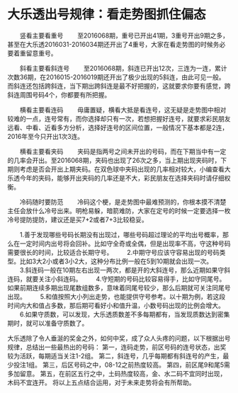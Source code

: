 # 大乐透出号规律：看走势图抓住偏态




　　竖看主要看重号
　　至2016068期，重号已开出41期，3重号开出9期之多，甚至在大乐透2016031-2016034期还开出了4重号，大家在看走势图的时候务必要着重留意重号。


　　斜看主要看斜连号
　　至2016068期，斜连已开出12次，三连为一连，累计次数36期，在2016015-2016019期还开出了极少出现的5斜连，由此可见一般。而斜连还包括跨斜连，当下期出跨斜连是最不好把握的，这就要求你要有感觉，跨斜连周围号码4个，你都要有所把握。

　　横看主要看连码
　　毋庸置疑，横看大抵是看连号，这无疑是走势图中相对较难的一点，连号常有，而你选择却只有一次，若想把握好连号，就要求彩民朋友远看、中看、近看多方分析，选择好连号的区间位置，一般情况下基本都是2连，2016年至今只开出1次3连。


　　横看主要看夹码
　　夹码是指两号之间未开出的号码，而在下期当中有一定的几率会开出。至2016068期，夹码也出现了26次之多，当上期出现夹码时，下期则考虑是否会开出上期夹码。在双色球中夹码出现的几率相对较大，小编查看大乐透今年的夹码，能够开出夹码的几率还是不大，彩民朋友在选择夹码时请仔细权衡。


　　冷码随时要防范
　　冷码这个梗，是走势图中最难预测的，你根本摸不清楚主任会放什么冷号出来。明枪易躲，暗箭难防，大家在定号的时候一定要选择一枚冷号提防提防，建议还是买7+2或者7+3比较稳妥。



　　1.善于发现哪些号码长期没有出现过，哪些号码超过理论的平均出号概率，那么在一定时间内出号将会回补。比如守全奇或全偶，但是出现率不高，守这种号码需要很长的时间，比较适合长期守号。
　　2.中期守号应该守容易出现的号码类型。比如3大2小或者3小2大，这种分布比例一般在5到10期就会出现一次。
　　3.斜连码一般在10期左右出现一两次，都是开的大斜连号，那么近期如果守斜连码，就要关注小斜连码。
　　4.守短期的号码比较容易得手，比如守同尾号。如果前期连续多期出现尾数组数多，意味着同尾号较少，那么后期就可关注同尾号出现。
　　5.和值按照大小列出走势，也能提供守号参考。以十期为例，若这段时间内大和值占多数，那后期可看好小和值升温，小数号码出现的比例会增大。
　　6.如果守质数，可以发现，大乐透质数差不多每期都有，当发现质数达到密集期时，就可以准备守质数了。


大乐透除了令人垂涎的奖金之外，如何中奖，成了众人头疼的问题，以下根据出号规律，总结出一些最热出的号码：
第一，连码走势，前区号码的连号状态，出奖较为活跃，每期适当关注1-2组。
第二，斜连号，几乎每期都有斜连号的产生，最少投注1组。
第三，后区号码之中，08-12之前热度较高。
第四，前区尾9和尾5需多加留意。
第五，在前区五行之中，土码热度较高，金、水二码不宜同时出现，木码不宜连开。
将以上五点结合运用，对于未来走势将会有所帮助。